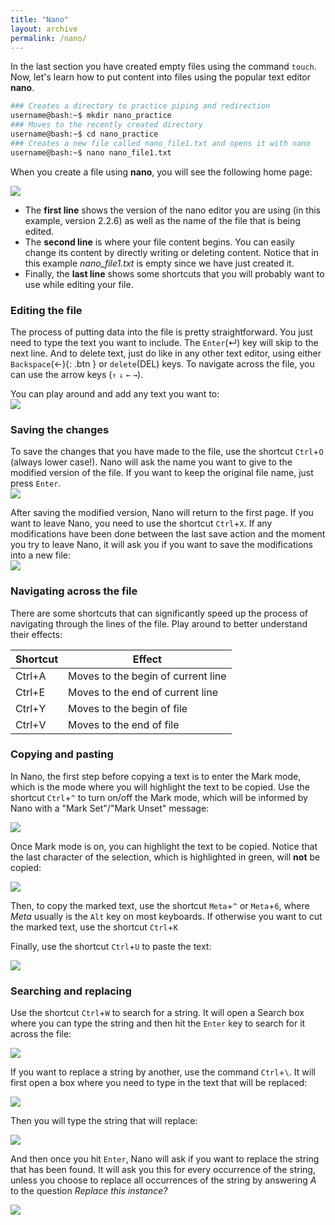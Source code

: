 ```yaml
---
title: "Nano"
layout: archive
permalink: /nano/
---  
```


In the last section you have created empty files using the command `touch`. Now, let's learn how to put content into files using the popular text editor **nano**.  

```bash  
### Creates a directory to practice piping and redirection
username@bash:~$ mkdir nano_practice  
### Moves to the recently created directory
username@bash:~$ cd nano_practice  
### Creates a new file called nano_file1.txt and opens it with nano  
username@bash:~$ nano nano_file1.txt
```

When you create a file using **nano**, you will see the following home page: 

![](/images/nano_01.PNG)  

* The **first line** shows the version of the nano editor you are using (in this example, version 2.2.6) as well as the name of the file that is being edited.  
* The **second line** is where your file content begins. You can easily change its content by directly writing or deleting content. Notice that in this example *nano_file1.txt* is empty since we have just created it.
* Finally, the **last line** shows some shortcuts that you will probably want to use while editing your file.  

### Editing the file  
The process of putting data into the file is pretty straightforward. You just need to type the text you want to include. The `Enter`(↵) key will skip to the next line. And to delete text, just do like in any other text editor, using either `Backspace`(←){: .btn } or `delete`(DEL) keys. To navigate across the file, you can use the arrow keys (`↑` `↓` `←` `→`). 

You can play around and add any text you want to:  
![](/images/nano_02.PNG) 

### Saving the changes  
To save the changes that you have made to the file, use the shortcut `Ctrl`+`O` (always lower case!). Nano will ask the name you want to give to the modified version of the file. If you want to keep the original file name, just press `Enter`.  
![](/images/nano_03.PNG)  

After saving the modified version, Nano will return to the first page. If you want to leave Nano, you need to use the shortcut `Ctrl`+`X`. If any modifications have been done between the last save action and the moment you try to leave Nano, it will ask you if you want to save the modifications into a new file:  
![](/images/nano_04.PNG)

### Navigating across the file  
There are some shortcuts that can significantly speed up the process of navigating through the lines of the file. Play around to better understand their effects:   

|Shortcut|Effect|
|---|---|
|Ctrl+A|Moves to the begin of current line|
|Ctrl+E|Moves to the end of current line|
|Ctrl+Y|Moves to the begin of file|
|Ctrl+V|Moves to the end of file|  

### Copying and pasting  
In Nano, the first step before copying a text is to enter the Mark mode, which is the mode where you will highlight the text to be copied. Use the shortcut `Ctrl`+`^` to turn on/off the Mark mode, which will be informed by Nano with a "Mark Set"/"Mark Unset" message:  

![](/images/nano_05.PNG)

Once Mark mode is on, you can highlight the text to be copied. Notice that the last character of the selection, which is highlighted in green, will **not** be copied:  

![](/images/nano_06.PNG)

Then, to copy the marked text, use the shortcut `Meta`+`^` or `Meta`+`6`, where *Meta* usually is the `Alt` key on most keyboards. If otherwise you want to cut the marked text, use the shortcut `Ctrl`+`K`

Finally, use the shortcut `Ctrl`+`U` to paste the text:  

![](/images/nano_07.PNG)

### Searching and replacing 
Use the shortcut `Ctrl`+`W` to search for a string. It will open a Search box where you can type the string and then hit the `Enter` key to search for it across the file:   

![](/images/nano_08.PNG)  

If you want to replace a string by another, use the command `Ctrl`+`\`. It will first open a box where you need to type in the text that will be replaced:  

![](/images/nano_09.PNG)  

Then you will type the string that will replace:  

![](/images/nano_10.PNG) 

And then once you hit `Enter`, Nano will ask if you want to replace the string that has been found. It will ask you this for every occurrence of the string, unless you choose to replace all occurrences of the string by answering *A* to the question *Replace this instance?*  

![](/images/nano_11.PNG) 

